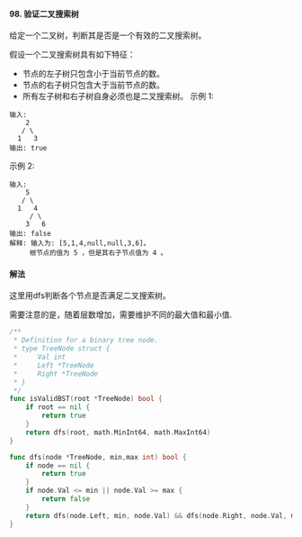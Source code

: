 #### 98. 验证二叉搜索树

给定一个二叉树，判断其是否是一个有效的二叉搜索树。

假设一个二叉搜索树具有如下特征：

- 节点的左子树只包含小于当前节点的数。
- 节点的右子树只包含大于当前节点的数。
- 所有左子树和右子树自身必须也是二叉搜索树。
示例 1:
```
输入:
    2
   / \
  1   3
输出: true
```
示例 2:
```
输入:
    5
   / \
  1   4
     / \
    3   6
输出: false
解释: 输入为: [5,1,4,null,null,3,6]。
     根节点的值为 5 ，但是其右子节点值为 4 。
```

#### 解法
这里用dfs判断各个节点是否满足二叉搜索树。

需要注意的是，随着层数增加，需要维护不同的最大值和最小值.

```go
/**
 * Definition for a binary tree node.
 * type TreeNode struct {
 *     Val int
 *     Left *TreeNode
 *     Right *TreeNode
 * }
 */
func isValidBST(root *TreeNode) bool {
    if root == nil {
        return true
    }
    return dfs(root, math.MinInt64, math.MaxInt64) 
}

func dfs(node *TreeNode, min,max int) bool {
    if node == nil {
        return true
    }
    if node.Val <= min || node.Val >= max {
        return false
    }
    return dfs(node.Left, min, node.Val) && dfs(node.Right, node.Val, max)  
}
```